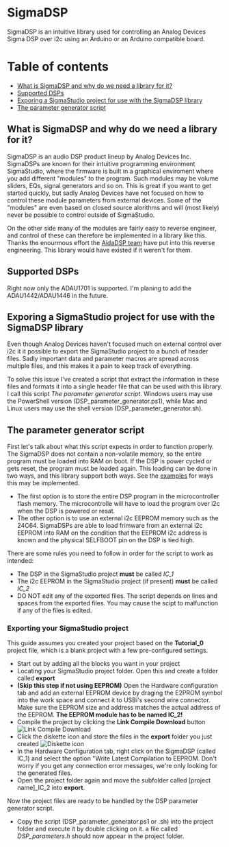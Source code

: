 # SigmaDSP
SigmaDSP is an intuitive library used for controlling an Analog Devices Sigma DSP over i2c using an Arduino or an Arduino compatible board.


# Table of contents
* [What is SigmaDSP and why do we need a library for it?](#what-is-sigmadsp-and-why-do-we-need-a-library-for-it)
* [Supported DSPs](#supported-dsps)
* [Exporing a SigmaStudio project for use with the SigmaDSP library](#exporing-a-sigmastudio-project-for-use-with-the-Sigmadsp-library)
* [The parameter generator script](#the-parameter-generator-script)


## What is SigmaDSP and why do we need a library for it?
SigmaDSP is an audio DSP product lineup by Analog Devices Inc. SigmaDSPs are known for their intuitive programming environment SigmaStudio, where the firmware is built in a graphical enviroment where you add different "modules" to the program. Such modules may be volume sliders, EQs, signal generators and so on. This is great if you want to get started quickly, but sadly Analog Devices have not focused on how to control these module parameters from external devices. Some of the "modules" are even based on closed source alorithms and will (most likely) never be possible to control outside of SigmaStudio.

On the other side many of the modules are fairly easy to reverse engineer, and control of these can therefore be implemented in a library like this. Thanks the enourmous effort the [AidaDSP team](https://github.com/AidaDSP/AidaDSP) have put into this reverse engineering. This library would have existed if it weren't for them.


## Supported DSPs
Right now only the ADAU1701 is supported. I'm planing to add the ADAU1442/ADAU1446 in the future.


## Exporing a SigmaStudio project for use with the SigmaDSP library
Even though Analog Devices haven't focused much on external control over i2c it it possible to export the SigmaStudio project to a bunch of header files. Sadly important data and parameter macros are spread across multiple files, and this makes it a pain to keep track of everything.

To solve this issue I've created a script that extract the information in these files and formats it into a single header file that can be used with this library. I call this script *The parameter generator script*. Windows users may use the PowerShell version (DSP_parameter_generator.ps1), while Mac and Linux users may use the shell version (DSP_parameter_generator.sh).


## The parameter generator script
First let's talk about what this script expects in order to function properly. The SigmaDSP does not contain a non-volatile memory, so the entire program must be loaded into RAM on boot. If the DSP is power cycled or gets reset, the program must be loaded again. This loading can be done in two ways, and this library support both ways. See the [examples]() for ways this may be implemented. 

* The first option is to store the entire DSP program in the microcontroller flash memory. The microcontrolle will have to load the program over i2c when the DSP is powered or resat.
* The other option is to use an external i2c EEPROM memory such as the 24C64. SigmaDSPs are able to load frimware from an external i2c EEPROM into RAM on the condition that the EEPROM i2c address is known and the physical SELFBOOT pin on the DSP is tied high.

There are some rules you need to follow in order for the script to work as intended:
* The DSP in the SigmaStudio project __must__ be called *IC_1*
* The i2c EEPROM in the SigmaStudio project (if present) __must__ be called *IC_2*
* DO NOT edit any of the exported files. The script depends on lines and spaces from the exported files. You may cause the scipt to malfunction if any of the files is edited. 


### Exporting your SigmaStudio project
This guide assumes you created your project based on the __Tutorial_0__ project file, which is a blank project with a few pre-configured settings.
* Start out by adding all the blocks you want in your project
* Locating your SigmaStudio project folder. Open this and create a folder called **export**
* **(Skip this step if not using EEPROM)** Open the Hardware configuration tab and add an external EEPROM device by draging the E2PROM symbol into the work space and connect it to USBi's second wire connector. Make sure the EEPROM size and address matches the actual address of the EEPROM. **The EEPROM module has to be named IC_2!**
* Compile the project by clicking the **Link Compile Download** button ![Link Compile Download](https://i.imgur.com/mINhSw0.png)
* Click the diskette icon and store the files in the **export** folder you just created ![Diskette icon](https://i.imgur.com/kLyUKFu.png)
* In the Hardware Configuration tab, right click on the SigmaDSP (called IC_1) and select the option "Write Latest Compilation to EEPROM. Don't worry if you get any connection error messages, we're only looking for the generated files.
* Open the project folder again and move the subfolder called [project name]_IC_2 into **export**.

Now the project files are ready to be handled by the DSP parameter generator script.

* Copy the script (DSP_parameter_generator.ps1 or .sh) into the project folder and execute it by double clicking on it. a file called *DSP_parameters.h* should now appear in the project folder.
